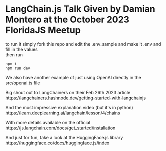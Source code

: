# LangChain.js Talk Given by Damian Montero at the October 2023 FloridaJS Meetup

to run it simply fork this repo and edit the .env_sample and make it .env and fill in the values<br />
then run
```
npm i 
npm run dev
```

We also have another example of just using OpenAI directly in the src/openai.ts file

Big shout out to LangChainers on their Feb 26th 2023 article 
https://langchainers.hashnode.dev/getting-started-with-langchainjs

And the most impressive explanation video (but it's in python) 
https://learn.deeplearning.ai/langchain/lesson/4/chains

With more details available on the official 
https://js.langchain.com/docs/get_started/installation

And just for fun, take a look at the HuggingFace.js library
https://huggingface.co/docs/huggingface.js/index